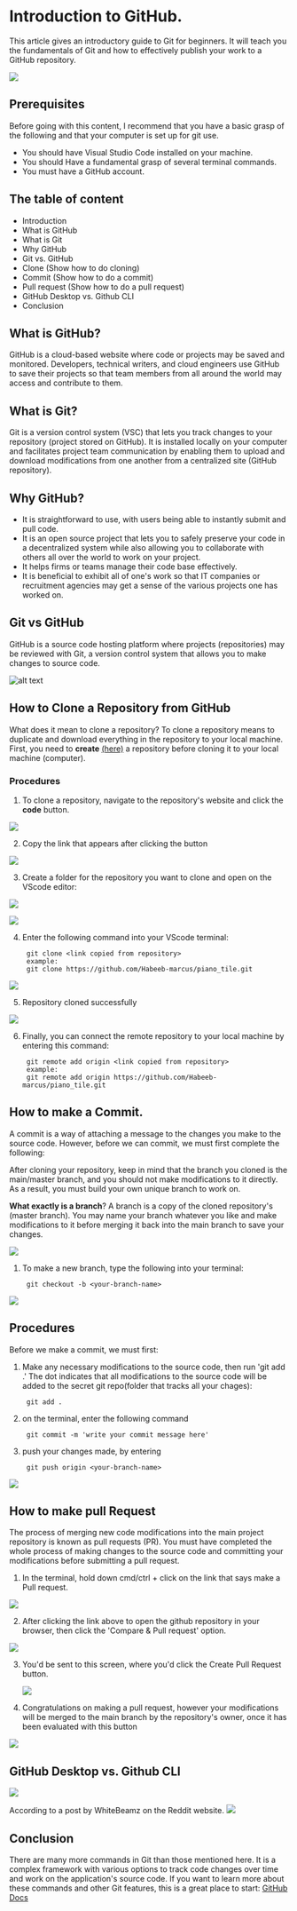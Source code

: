 # Introduction to GitHub.
This article gives an introductory guide to Git for beginners. It will teach you the fundamentals of Git and how to effectively publish your work to a GitHub repository.

![](https://miro.medium.com/max/1400/1*HGUTuFcN7415AJt1nx1vgQ.png)

## Prerequisites
Before going with this content, I recommend that you have a basic grasp of the following and that your computer is set up for git use.

- You should have Visual Studio Code installed on your machine.
- You should Have a fundamental grasp of several terminal commands.
- You must have a GitHub account.


## The table of content
* Introduction
* What is GitHub
* What is Git
* Why GitHub
* Git vs. GitHub
* Clone (Show how to do cloning)
* Commit (Show how to do a commit)
* Pull request (Show how to do a pull request)
* GitHub Desktop vs. Github CLI
* Conclusion

## What is GitHub?
GitHub is a cloud-based website where code or projects may be saved and monitored. Developers, technical writers, and cloud engineers use GitHub to save their projects so that team members from all around the world may access and contribute to them.


## What is Git?
Git is a version control system (VSC) that lets you track changes to your repository (project stored on GitHub). It is installed locally on your computer and facilitates project team communication by enabling them to upload and download modifications from one another from a centralized site (GitHub repository).

## Why GitHub?
- It is straightforward to use, with users being able to instantly submit and pull code.
- It is an open source project that lets you to safely preserve your code in a decentralized system while also allowing you to collaborate with others all over the world to work on your project.
- It helps firms or teams manage their code base effectively.
- It is beneficial to exhibit all of one's work so that IT companies or recruitment agencies may get a sense of the various projects one has worked on.


## Git vs GitHub
GitHub is a source code hosting platform where projects (repositories) may be reviewed with Git, a version control system that allows you to make changes to source code.
            

 ![alt text](https://miro.medium.com/max/1142/1*acg7QE7I1K0OCK8gRSTd-g.png "our logo")



## How to Clone a Repository from GitHub
What does it mean to clone a repository?  To clone a repository means to duplicate and download everything in the repository to your local machine. First, you need to **create** [(here)](https://docs.github.com/en/repositories/creating-and-managing-repositories/creating-a-new-repository) a repository before cloning it to your local machine (computer). 

### **Procedures**
1. To clone a repository, navigate to the repository's website and click the **code** button.

![](assets/Code.png)

2. Copy the link that appears after clicking the button

![](assets/copyy.png)

3. Create a folder for the repository you want to clone and open on the VScode editor:


 ![](assets/newFolder.png)

  
![](assets/openFolder.png)

4. Enter the following command into your VScode terminal:
        
        git clone <link copied from repository>
        example:
        git clone https://github.com/Habeeb-marcus/piano_tile.git


![](assets/terminal.png)

5. Repository cloned successfully 

![](assets/cloned.png)

6. Finally, you can connect the remote repository to your local machine by entering this command:

        git remote add origin <link copied from repository>
        example:
        git remote add origin https://github.com/Habeeb-marcus/piano_tile.git


## How to make a Commit.
A commit is a way of attaching a message to the changes you make to the source code. However, before we can commit, we must first complete the following:

After cloning your repository, keep in mind that the branch you cloned is the main/master branch, and you should not make modifications to it directly. As a result, you must build your own unique branch to work on.


**What exactly is a branch**? A branch is a copy of the cloned repository's (master branch). You may name your branch whatever you like and make modifications to it before merging it back into the main branch to save your changes.

<!-- image of branch -->
![](assets/branch.png)

1. To make a new branch, type the following into your terminal:

        git checkout -b <your-branch-name>

<!-- image of branch being created -->
![](assets/newBranch.png)
##  Procedures
Before we make a commit, we must first:

1. Make any necessary modifications to the source code, then run 'git add .' The dot indicates that all modifications to the source code will be added to the secret git repo(folder that tracks all your chages):

        git add .


2. on the terminal, enter the following command 
        
        git commit -m 'write your commit message here'


3. push your changes made, by entering 

        git push origin <your-branch-name>


![](assets/commit%20Pro.png)
## How to make pull Request

The process of merging new code modifications into the main project repository is known as pull requests (PR).
You must have completed the whole process of making changes to the source code and committing your modifications before submitting a pull request.

1. In the terminal, hold down cmd/ctrl + click on the link that says make a Pull request.

![](assets/pr.png)


2. After clicking the link above to open the github repository in your browser, then click the 'Compare & Pull request' option.

![](assets/clickPr.png)


3. You'd be sent to this screen, where you'd click the Create Pull Request button.
   
   ![](assets/thePr.png)

4. Congratulations on making a pull request, however your modifications will be merged to the main branch by the repository's owner, once it has been evaluated with this button
   
![](assets/merge.png)
    


## GitHub Desktop vs. Github CLI
![](assets/gitvsgitcli.png)

According to a post by WhiteBeamz on the Reddit website.
![](assets/post.png)

## Conclusion
There are many more commands in Git than those mentioned here. It is a complex framework with various options to track code changes over time and work on the application's source code.
If you want to learn more about these commands and other Git features, this is a great place to start: [GitHub Docs](https://docs.github.com/en/repositories)




